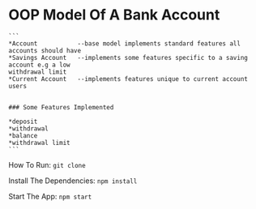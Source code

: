 # OOP Model Of A Bank Account
    ```
    *Account           --base model implements standard features all accounts should have 
    *Savings Account   --implements some features specific to a saving account e.g a low
    withdrawal limit
    *Current Account   --implements features unique to current account users
```

### Some Features Implemented
   ```
    *deposit   
    *withdrawal
    *balance
    *withdrawal limit
    ```

How To Run:
    ```git clone```

Install The Dependencies:
    ```npm install```

Start The App:
   ```npm start```
